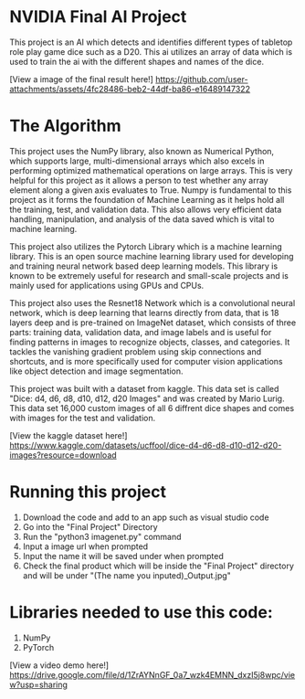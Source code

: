 # NVIDIA Final AI Project 

This project is an AI which detects and identifies different types of tabletop role play game dice such as a D20. This ai utilizes an array of data which is used to train the ai with the different shapes and names of the dice. 

[View a image of the final result here!] https://github.com/user-attachments/assets/4fc28486-beb2-44df-ba86-e16489147322


# The Algorithm

This project uses the NumPy library, also known as Numerical Python, which supports large, multi-dimensional arrays which also excels in performing optimized mathematical operations on large arrays. This is very helpful for this project as it allows a person to test whether any array element along a given axis evaluates to True. Numpy is fundamental to this project as it forms the foundation of Machine Learning as it helps hold all the training, test, and validation data. This also allows very efficient data handling, manipulation, and analysis of the data saved which is vital to machine learning.

This project also utilizes the Pytorch Library which is a machine learning library. This is an open source machine learning library used for developing and training neural network based deep learning models. This library is known to be extremely useful for research and small-scale projects and is mainly used for applications using GPUs and CPUs.

This project also uses the Resnet18 Network which is a convolutional neural network, which is deep learning that learns directly from data, that is 18 layers deep and is pre-trained on ImageNet dataset, which consists of three parts: training data, validation data, and image labels and is useful for finding patterns in images to recognize objects, classes, and categories. It tackles the vanishing gradient problem using skip connections and shortcuts, and is more specifically used for computer vision applications like object detection and image segmentation. 

This project was built with a dataset from kaggle. This data set is called "Dice: d4, d6, d8, d10, d12, d20 Images" and was created by Mario Lurig. This data set 16,000 custom images of all 6 diffrent dice shapes and comes with images for the test and validation.

[View the kaggle dataset here!] https://www.kaggle.com/datasets/ucffool/dice-d4-d6-d8-d10-d12-d20-images?resource=download


# Running this project

1. Download the code and add to an app such as visual studio code
2. Go into the "Final Project" Directory
3. Run the "python3 imagenet.py" command
4. Input a image url when prompted
5. Input the name it will be saved under when prompted
6. Check the final product which will be inside the "Final Project" directory and will be under "(The name you inputed)_Output.jpg"

# Libraries needed to use this code:
 1. NumPy
 2. PyTorch


[View a video demo here!] https://drive.google.com/file/d/1ZrAYNnGF_0a7_wzk4EMNN_dxzI5j8wpc/view?usp=sharing
